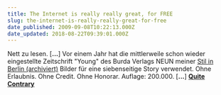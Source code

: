 ```yaml
---
title: The Internet is really really great, for FREE
slug: the-internet-is-really-really-great-for-free
date_published: 2009-09-08T10:22:13.000Z
date_updated: 2018-08-22T09:39:01.000Z
---
```


Nett zu lesen. [**...**] Vor einem Jahr hat die mittlerweile schon wieder eingestellte Zeitschrift "Young" des Burda Verlags NEUN meiner [Stil in Berlin (archiviert)](http://web.archive.org/web/20100101060402/http://stilinberlin.blogspot.com/) Bilder für eine siebenseitige Story verwendet. Ohne Erlaubnis. Ohne Credit. Ohne Honorar. Auflage: 200.000. [**...**] [**Quite Contrary**](http://pudri.blogspot.com/2009/09/internet-is-for-free.html)
